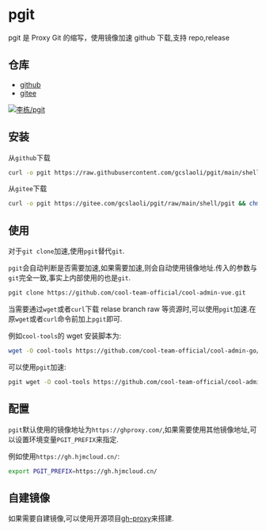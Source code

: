 # pgit

pgit 是 Proxy Git 的缩写，使用镜像加速 github 下载,支持 repo,release

## 仓库

- [github](https://github.com/gcslaoli/pgit)
- [gitee](https://gitee.com/gcslaoli/pgit)

[![李栋/pgit](https://gitee.com/gcslaoli/pgit/widgets/widget_card.svg?colors=ffffff,1e252b,323d47,455059,d7deea,99a0ae)](https://gitee.com/gcslaoli/pgit)

## 安装

从`github`下载

```bash
curl -o pgit https://raw.githubusercontent.com/gcslaoli/pgit/main/shell/pgit && chmod +x pgit && mv pgit /usr/local/bin
```

从`gitee`下载

```bash
curl -o pgit https://gitee.com/gcslaoli/pgit/raw/main/shell/pgit && chmod +x pgit && mv pgit /usr/local/bin
```

## 使用

对于`git clone`加速,使用`pgit`替代`git`.

`pgit`会自动判断是否需要加速,如果需要加速,则会自动使用镜像地址.传入的参数与`git`完全一致,事实上内部使用的也是`git`.

```bash
pgit clone https://github.com/cool-team-official/cool-admin-vue.git
```

当需要通过`wget`或者`curl`下载 relase branch raw 等资源时,可以使用`pgit`加速.在原`wget`或者`curl`命令前加上`pgit`即可.

例如`cool-tools`的 wget 安装脚本为:

```bash
wget -O cool-tools https://github.com/cool-team-official/cool-admin-go/releases/latest/download/cool-tools_$(go env GOOS)_$(go env GOARCH) && chmod +x cool-tools && ./cool-tools install  && rm ./cool-tools
```

可以使用`pgit`加速:

```bash
pgit wget -O cool-tools https://github.com/cool-team-official/cool-admin-go/releases/latest/download/cool-tools_$(go env GOOS)_$(go env GOARCH) && chmod +x cool-tools && ./cool-tools install  && rm ./cool-tools
```

## 配置

`pgit`默认使用的镜像地址为`https://ghproxy.com/`,如果需要使用其他镜像地址,可以设置环境变量`PGIT_PREFIX`来指定.

例如使用`https://gh.hjmcloud.cn/`:

```bash
export PGIT_PREFIX=https://gh.hjmcloud.cn/
```

## 自建镜像

如果需要自建镜像,可以使用开源项目[gh-proxy](https://github.com/hunshcn/gh-proxy)来搭建.

